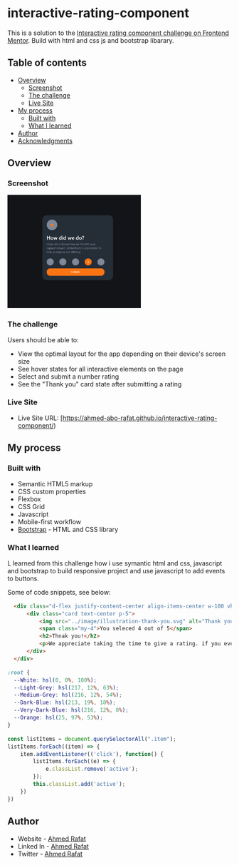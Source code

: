 # interactive-rating-component

This is a solution to the [Interactive rating component challenge on Frontend Mentor](https://www.frontendmentor.io/challenges/interactive-rating-component-koxpeBUmI). Build with html and css js and bootstrap libarary. 

## Table of contents

- [Overview](#overview)
  - [Screenshot](#screenshot)
  - [The challenge](#the-challenge)
  - [Live Site](#live-site)
- [My process](#my-process)
  - [Built with](#built-with)
  - [What I learned](#what-i-learned)
- [Author](#author)
- [Acknowledgments](#acknowledgments)



## Overview

### Screenshot
<a href="https://ahmed-abo-rafat.github.io/interactive-rating-component/"> 
  <img
    src="./image/screen1.PNG"
    alt="profile"
    title="profile"
    style="display: inline-block; margin: 0 auto; max-width: 300px"
 />
</a>



### The challenge

Users should be able to:

- View the optimal layout for the app depending on their device's screen size
- See hover states for all interactive elements on the page
- Select and submit a number rating
- See the "Thank you" card state after submitting a rating



### Live Site

- Live Site URL: [https://ahmed-abo-rafat.github.io/interactive-rating-component/)

## My process

### Built with

- Semantic HTML5 markup
- CSS custom properties
- Flexbox
- CSS Grid
- Javascript
- Mobile-first workflow
- [Bootstrap](https://getbootstrap.com/) - HTML and CSS library


### What I learned

L learned from this challenge how i use symantic html and css, javascript and bootstrap to build responsive project and use javascript to add events to buttons.


Some of code snippets, see below:

```html
  <div class="d-flex justify-content-center align-items-center w-100 vh-100 p-3">
      <div class="card text-center p-5">
          <img src="../image/illustration-thank-you.svg" alt="Thank you">
          <span class="my-4">You seleced 4 out of 5</span>
          <h2>Thnak you!</h2>
          <p>We appreciate taking the time to give a rating. if you ever need more support, dont hesitate to get touch!</p>
      </div>
  </div>

```
```css
:root {
  --White: hsl(0, 0%, 100%);
  --Light-Grey: hsl(217, 12%, 63%);
  --Medium-Grey: hsl(216, 12%, 54%);
  --Dark-Blue: hsl(213, 19%, 18%);
  --Very-Dark-Blue: hsl(216, 12%, 8%);
  --Orange: hsl(25, 97%, 53%);
}

```
```js
const listItems = document.querySelectorAll(".item");
listItems.forEach((item) => {
    item.addEventListener(('click'), function() {
        listItems.forEach((e) => {
            e.classList.remove('active');
        });
        this.classList.add('active');
    })
})

```


## Author

- Website - [Ahmed Rafat]( https://ahmed-abo-rafat.github.io/Portfolio/)
- Linked In - [Ahmed Rafat](https://www.linkedin.com/in/ahmed-rafat-a489301a2/)
- Twitter - [Ahmed Rafat](https://twitter.com/AR57355660)


